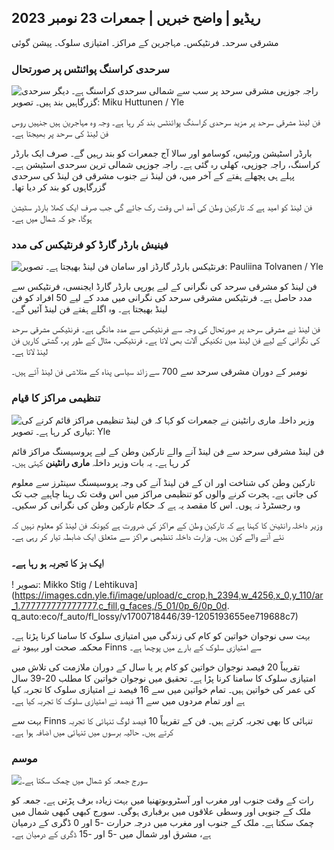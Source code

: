 ## ریڈیو \| واضح خبریں \| جمعرات 23 نومبر 2023

مشرقی سرحد۔ فرنٹیکس۔ مہاجرین کے مراکز۔ امتیازی سلوک۔ پیشن گوئی

### سرحدی کراسنگ پوائنٹس پر صورتحال

![راجہ جوزپی مشرقی سرحد پر سب سے شمالی سرحدی کراسنگ ہے۔ دیگر سرحدی گزرگاہیں بند ہیں۔ تصویر: Miku Huttunen / Yle](https://images.cdn.yle.fi/image/upload/c_crop,h_3216,w_5712,x_0,y_421/ar_1.777777777777777,c_fill,g_faces,h/1577777777777777777777777777777777777777777777777777777777777777777777777777777777777777777777777777777777777777777777777,c_fill,g_faces,h/0155/0/015/q_auto:eco/f_auto/fl_lossy/v1700751077/39-1205645655f665a86285)

فن لینڈ مشرقی سرحد پر مزید سرحدی کراسنگ پوائنٹس بند کر رہا ہے۔ وجہ وہ مہاجرین ہیں جنہیں روس فن لینڈ کی سرحد پر بھیجتا ہے۔

بارڈر اسٹیشن ورٹیس، کوسامو اور سالا آج جمعرات کو بند رہیں گے۔ صرف ایک بارڈر کراسنگ، راجہ جوزپی، کھلی رہ گئی ہے۔ راجہ جوزپی شمالی ترین سرحدی اسٹیشن ہے۔ پہلے ہی پچھلے ہفتے کے آخر میں، فن لینڈ نے جنوب مشرقی فن لینڈ کی سرحدی گزرگاہوں کو بند کر دیا تھا۔

فن لینڈ کو امید ہے کہ تارکین وطن کی آمد اس وقت رک جائے گی جب صرف ایک کھلا بارڈر سٹیشن ہوگا، جو کہ شمال میں ہے۔

### فینیش بارڈر گارڈ کو فرنٹیکس کی مدد

![فرنٹیکس بارڈر گارڈز اور سامان فن لینڈ بھیجتا ہے۔ تصویر: Pauliina Tolvanen / Yle](https://images.cdn.yle.fi/image/upload/c_crop,h_1080,w_1919,x_0,y_0/ar_1.777777777777777,c_fill,g_faces,h/675,h/1755q_auto:eco/f_auto/fl_lossy/v1663055873/39-100697563203716d9ecd)

فن لینڈ کو مشرقی سرحد کی نگرانی کے لیے یورپی بارڈر گارڈ ایجنسی، فرنٹیکس سے مدد حاصل ہے۔ فرنٹیکس مشرقی سرحد کی نگرانی میں مدد کے لیے 50 افراد کو فن لینڈ بھیجتا ہے۔ وہ اگلے ہفتے فن لینڈ آئیں گے۔

فن لینڈ نے مشرقی سرحد پر صورتحال کی وجہ سے فرنٹیکس سے مدد مانگی ہے۔ فرنٹیکس مشرقی سرحد کی نگرانی کے لیے فن لینڈ میں تکنیکی آلات بھی لاتا ہے۔ فرنٹیکس، مثال کے طور پر، گشتی کاریں فن لینڈ لاتا ہے۔

نومبر کے دوران مشرقی سرحد سے 700 سے زائد سیاسی پناہ کے متلاشی فن لینڈ آئے ہیں۔

### تنظیمی مراکز کا قیام

![وزیر داخلہ ماری رانٹینن نے جمعرات کو کہا کہ فن لینڈ تنظیمی مراکز قائم کرنے کی تیاری کر رہا ہے۔ تصویر: Yle](https://images.cdn.yle.fi/image/upload/c_crop,h_1080,w_1919,x_0,y_0/ar_1.7777777777777777,c_fill,g_faces,h_675,w_p_10/dco/1200//f_auto/fl_lossy/v1700721586/39-1205201655eed1e81849)

فن لینڈ مشرقی سرحد سے فن لینڈ آنے والے تارکین وطن کے لیے پروسیسنگ مراکز قائم کر رہا ہے۔ یہ بات وزیر داخلہ **ماری رانٹینن** کہتی ہیں۔

تارکین وطن کی شناخت اور ان کے فن لینڈ آنے کی وجہ پروسیسنگ سینٹرز سے معلوم کی جاتی ہے۔ ہجرت کرنے والوں کو تنظیمی مراکز میں اس وقت تک رہنا چاہیے جب تک وہ رجسٹرڈ نہ ہوں۔ اس کا مقصد یہ ہے کہ حکام تارکین وطن کی نگرانی کر سکیں۔

وزیر داخلہ رانٹینن کا کہنا ہے کہ تارکین وطن کے مراکز کی ضرورت ہے کیونکہ فن لینڈ کو معلوم نہیں کہ نئے آنے والے کون ہیں۔ وزارت داخلہ تنظیمی مراکز سے متعلق ایک ضابطہ تیار کر رہی ہے۔

### ایک بز کا تجربہ ہو رہا ہے۔

! تصویر: Mikko Stig / Lehtikuva](https://images.cdn.yle.fi/image/upload/c_crop,h_2394,w_4256,x_0,y_110/ar_1.777777777777777,c_fill,g_faces,/5_01/0p_6/0p_0d. q_auto:eco/f_auto/fl_lossy/v1700718446/39-1205193655ee719688c7)

بہت سی نوجوان خواتین کو کام کی زندگی میں امتیازی سلوک کا سامنا کرنا پڑتا ہے۔ محکمہ صحت اور بہبود نے Finns سے امتیازی سلوک کے بارے میں پوچھا ہے۔

تقریباً 20 فیصد نوجوان خواتین کو کام پر یا سال کے دوران ملازمت کی تلاش میں امتیازی سلوک کا سامنا کرنا پڑا ہے۔ تحقیق میں نوجوان خواتین کا مطلب 20-39 سال کی عمر کی خواتین ہیں۔ تمام خواتین میں سے 16 فیصد نے امتیازی سلوک کا تجربہ کیا ہے اور تمام مردوں میں سے 11 فیصد نے امتیازی سلوک کا تجربہ کیا ہے۔

بہت سے Finns تنہائی کا بھی تجربہ کرتے ہیں۔ فن کے تقریباً 10 فیصد لوگ تنہائی کا تجربہ کرتے ہیں۔ حالیہ برسوں میں تنہائی میں اضافہ ہوا ہے۔

### موسم

![سورج جمعہ کو شمال میں چمک سکتا ہے۔](https://images.cdn.yle.fi/image/upload/c_crop,h_1080,w_1919,x_0,y_0/ar_1.777777777777777,c_fill,g_faces,h_675w_1200/dpr_1.0/q_auto:eco/f_auto/fl_lossy/v1700752778/39-1205671655f6d69ed984)

رات کے وقت جنوب اور مغرب اور آسٹروبوتھنیا میں بہت زیادہ برف پڑتی ہے۔ جمعہ کو ملک کے جنوبی اور وسطی علاقوں میں برفباری ہوگی۔ سورج کبھی کبھی شمال میں چمک سکتا ہے۔ ملک کے جنوب اور مغرب میں درجہ حرارت -5 اور 0 ڈگری کے درمیان ہے، مشرق اور شمال میں -5 اور -15 ڈگری کے درمیان ہے۔